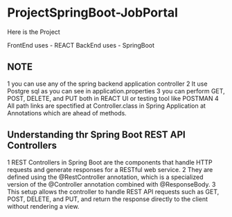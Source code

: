 ﻿# ProjectSpringBoot-JobPortal


 Here is the Project

 FrontEnd uses -  REACT
 BackEnd uses  -  SpringBoot


 NOTE
 ----
 1 you can use any of the spring backend application controller
 2 It use Postgre sql as you can see in application.properties
 3 you can perform GET, POST, DELETE, and PUT both in REACT UI or testing tool like POSTMAN
 4 All path links are spectified at Controller.class in Spring Application at Annotations which are ahead of methods.


  Understanding thr Spring Boot REST API Controllers
  -------------------------------------------------
 1 REST Controllers in Spring Boot are the components that handle HTTP requests and generate responses for a RESTful web service.
 2 They are defined using the @RestController annotation, which is a specialized version of the @Controller annotation combined with @ResponseBody.
 3 This setup allows the controller to handle REST API requests such as GET, POST, DELETE, and PUT, and return the response directly to the client without rendering a view.
